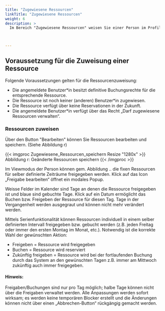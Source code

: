 ```yaml
---
title: "Zugewiesene Ressourcen"
linkTitle: "Zugewiesene Ressourcen"
weight: 6
description: >
  Im Bereich "Zugewiesene Ressourcen" weisen Sie einer Person im Profil Ressourcen fix zu (Langzeitbuchungen). Bereits zugewiesene Ressourcen können einzeln oder via Mehrfachselektion auch wieder entfernt werden.  
 


---
```

## Voraussetzung für die Zuweisung einer Ressource 
Folgende Voraussetzungen gelten für die Ressourcenzuweisung:
* Die angemeldete Benutzer*in besitzt definitive Buchungsrechte für die entsprechende Ressource. 
* Die Ressource ist noch keiner (anderen) Benutzer*in zugewiesen.
* Die Ressource verfügt über keine Reservationen in der Zukunft.
* Die angemeldete Benutzer*in verfügt über das Recht „Darf zugewiesene Ressourcen verwalten“.

[//]: # (Beim Klicken auf Ressourcen hinzufügen erscheint dieser Text: Der Kontext dieses Bearbeitungsvorgangs steht nicht mehr zur Verfügung. Möglicherweise wurde der Bearbeitungsvorgang bereits beendet, abgebrochen oder zu lange nicht mehr verwendet. Beginnen Sie noch einmal einen neuen Bearbeitungsvorgang und verwenden Sie nicht den Zurück-Button des Browsers.
)

### Ressourcen zuweisen 
Über den Button "Bearbeiten" können Sie Ressourcen bearbeiten und speichern. (Siehe Abbildung r)

{{< imgproc Zugewiesene_Ressourcen_speichern Resize "1280x" >}}
Abbildung r: Geänderte Ressourcen speichern
{{< /imgproc >}}

Im Viewmodus der Person können gem. Abbildung .. die fixen Ressourcen für selber definierte Zeiträume freigegeben werden. Klick auf das Icon „Freigabe bearbeiten“ öffnet ein modales Popup.

Weisse Felder im Kalender sind Tage an denen die Ressource freigegeben ist und blaue sind gebuchte Tage. Klick auf ein Datum ermöglicht das Buchen bzw. Freigeben der Ressource für diesen Tag. Tage in der Vergangenheit werden ausgegraut und können nicht mehr verändert werden.

Mittels Serienfunktionalität können Ressourcen individuell in einem selber definierten Intervall freigegeben bzw. gebucht werden (z.B. jeden Freitag oder immer den ersten Montag im Monat, etc.). Notwendig ist die korrekte Wahl der gewünschten Aktion:

* Freigeben = Ressource wird freigegeben
* Buchen = Ressource wird reserviert
* Zukünftig freigeben = Ressource wird bei der fortlaufenden Buchung durch das System an den gewünschten Tagen z.B. immer am Mittwoch zukünftig auch immer freigegeben.



#### Hinweis:
Freigaben/Buchungen sind nur pro Tag möglich; halbe Tage können nicht über die Freigaben verwaltet werden. Alle Anpassungen werden sofort wirksam; es werden keine temporären Blocker erstellt und die Änderungen können nicht über einen „Abbrechen-Button“ rückgängig gemacht werden. 
